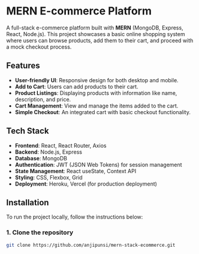 # MERN E-commerce Platform

A full-stack e-commerce platform built with **MERN** (MongoDB, Express, React, Node.js). This project showcases a basic online shopping system where users can browse products, add them to their cart, and proceed with a mock checkout process.

## Features

- **User-friendly UI**: Responsive design for both desktop and mobile.
- **Add to Cart**: Users can add products to their cart.
- **Product Listings**: Displaying products with information like name, description, and price.
- **Cart Management**: View and manage the items added to the cart.
- **Simple Checkout**: An integrated cart with basic checkout functionality.

## Tech Stack

- **Frontend**: React, React Router, Axios
- **Backend**: Node.js, Express
- **Database**: MongoDB
- **Authentication**: JWT (JSON Web Tokens) for session management
- **State Management**: React useState, Context API
- **Styling**: CSS, Flexbox, Grid
- **Deployment**: Heroku, Vercel (for production deployment)

## Installation

To run the project locally, follow the instructions below:

### 1. Clone the repository

```bash
git clone https://github.com/anjipunsi/mern-stack-ecommerce.git
